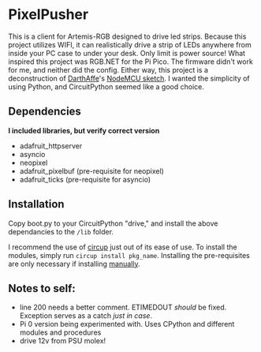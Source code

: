 
# PixelPusher
This is a client for Artemis-RGB designed to drive led strips. Because this project utilizes WIFI, it can realistically drive a strip of LEDs anywhere from inside your PC case to under your desk. Only limit is power source! What inspired this project was RGB.NET for the Pi Pico. The firmware didn't work for me, and neither did the config. Either way, this project is a deconstruction of [DarthAffe](https://github.com/DarthAffe)'s [NodeMCU sketch](https://github.com/DarthAffe/RGB.NET/blob/master/RGB.NET.Devices.WS281X/Sketches/RGB.NET_NodeMCU.ino). I wanted the simplicity of using Python, and CircuitPython seemed like a good choice.

## Dependencies 
**I included libraries, but verify correct version**
- adafruit_httpserver
- asyncio
- neopixel
- adafruit_pixelbuf (pre-requisite for neopixel)
- adafruit_ticks (pre-requisite for asyncio)

## Installation
Copy boot.py to your CircuitPython "drive," and install the above dependancies to the `/lib` folder.

I recommend the use of [circup](https://learn.adafruit.com/keep-your-circuitpython-libraries-on-devices-up-to-date-with-circup/install-circup) just out of its ease of use. To install the modules, simply run `circup install pkg_name`. Installing the pre-requisites are only necessary if installing [manually](https://circuitpython.org/libraries).

## Notes to self:
- line 200 needs a better comment. ETIMEDOUT _should_ be fixed. Exception serves as a catch _just in case_.
- Pi 0 version being experimented with. Uses CPython and different modules and procedures
- drive 12v from PSU molex!
